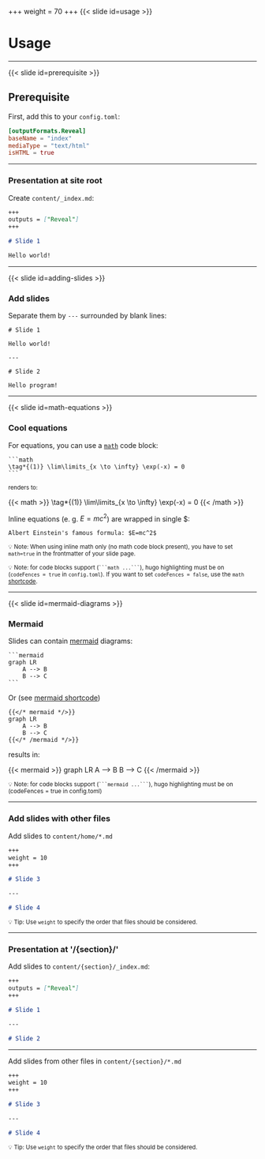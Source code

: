 +++
weight = 70
+++
{{< slide id=usage >}}

# Usage

---
{{< slide id=prerequisite >}}

## Prerequisite

First, add this to your `config.toml`:

```toml
[outputFormats.Reveal]
baseName = "index"
mediaType = "text/html"
isHTML = true
```

---

### Presentation at site root

Create `content/_index.md`:

```markdown
+++
outputs = ["Reveal"]
+++

# Slide 1

Hello world!
```

---
{{< slide id=adding-slides >}}

### Add slides

Separate them by `---` surrounded by blank lines:

```
# Slide 1

Hello world!

---

# Slide 2

Hello program!
```

---
{{< slide id=math-equations >}}

### Cool equations

For equations, you can use a [`math`](https://docs.gitlab.com/ee/user/markdown.html#math) code block:

````code
```math
\tag*{(1)} \lim\limits_{x \to \infty} \exp(-x) = 0
```
````
<small>
renders to:
</small>

{{< math >}}
\tag*{(1)} \lim\limits_{x \to \infty} \exp(-x) = 0
{{< /math >}}

Inline equations (e. g. $E=mc^2$) are wrapped in single $:

```code
Albert Einstein's famous formula: $E=mc^2$
```

<small>💡 Note: When using inline math only (no math code block present), you have to set `math=true` in the frontmatter of your slide page.</small>

<small>💡 Note: for code blocks support (` ```math ...``` `), hugo highlighting must be on (`codeFences = true` in `config.toml`). If you want to set `codeFences = false`, use the `math` [shortcode](#/math-shortcode).</small>

---
{{< slide id=mermaid-diagrams >}}

### Mermaid

Slides can contain [mermaid](https://mermaid-js.github.io/mermaid/#/) diagrams:

````code
```mermaid
graph LR
    A --> B
    B --> C
```
````

Or (see [mermaid shortcode](#/mermaid-shortcode))

```code
{{</* mermaid */>}}
graph LR
    A --> B
    B --> C
{{</* /mermaid */>}}
```

results in:

{{< mermaid >}}
graph LR
    A --> B
    B --> C
{{< /mermaid >}}

<small>💡 Note: for code blocks support (` ```mermaid ...``` `), hugo highlighting must be on (codeFences = true in config.toml)</small>


---

### Add slides with other files

Add slides to `content/home/*.md`

```markdown
+++
weight = 10
+++

# Slide 3

---

# Slide 4
```

<small>💡 Tip: Use `weight` to specify the order that files should be considered.</small>

---

### Presentation at '/{section}/'

Add slides to `content/{section}/_index.md`:

```markdown
+++
outputs = ["Reveal"]
+++

# Slide 1

---

# Slide 2
```

---

Add slides from other files in `content/{section}/*.md`

```markdown
+++
weight = 10
+++

# Slide 3

---

# Slide 4
```

<small>💡 Tip: Use `weight` to specify the order that files should be considered.</small>

